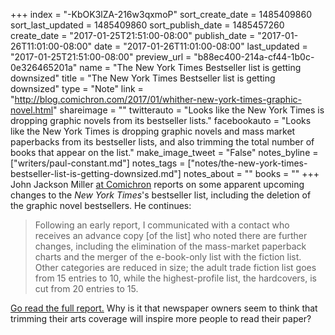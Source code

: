 +++
index = "-KbOK3lZA-216w3qxmoP"
sort_create_date = 1485409860
sort_last_updated = 1485409860
sort_publish_date = 1485457260
create_date = "2017-01-25T21:51:00-08:00"
publish_date = "2017-01-26T11:01:00-08:00"
date = "2017-01-26T11:01:00-08:00"
last_updated = "2017-01-25T21:51:00-08:00"
preview_url = "b88ec400-214a-cf44-1b0c-0e326465201a"
name = "The New York Times Bestseller list is getting downsized"
title = "The New York Times Bestseller list is getting downsized"
type = "Note"
link = "http://blog.comichron.com/2017/01/whither-new-york-times-graphic-novel.html"
shareimage = ""
twitterauto = "Looks like the New York Times is dropping graphic novels from its bestseller lists."
facebookauto = "Looks like the New York Times is dropping graphic novels and mass market paperbacks from its bestseller lists, and also trimming the total number of books that appear on the list."
make_image_tweet = "False"
notes_byline = ["writers/paul-constant.md"]
notes_tags = ["notes/the-new-york-times-bestseller-list-is-getting-downsized.md"]
notes_about = ""
books = ""
+++
John Jackson Miller [at Comichron](http://blog.comichron.com/2017/01/whither-new-york-times-graphic-novel.html) reports on some apparent upcoming changes to the *New York Times*'s bestseller list, including the deletion of the graphic novel bestsellers. He continues:

<blockquote>Following an early report, I communicated with a contact who receives an advance copy [of the list] who noted there are further changes, including the elimination of the mass-market paperback charts and the merger of the e-book-only list with the fiction list. Other categories are reduced in size; the adult trade fiction list goes from 15 entries to 10, while the highest-profile list, the hardcovers, is cut from 20 entries to 15.</blockquote>

[Go read the full report.](http://blog.comichron.com/2017/01/whither-new-york-times-graphic-novel.html) Why is it that newspaper owners seem to think that trimming their arts coverage will inspire more people to read their paper?